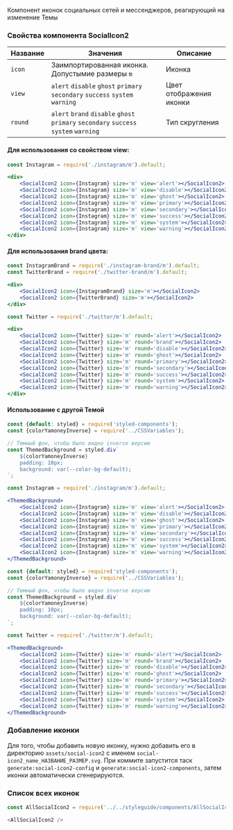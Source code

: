 Компонент иконок социальных сетей и мессенджеров, реагирующий на изменение Темы

### Свойства компонента SocialIcon2

| Название | Значения | Описание |
| -------- | -------- | -------- |
| `icon` | Заимпортированная иконка. Допустымие размеры `m` | Иконка |
| `view` | `alert` `disable` `ghost` `primary` `secondary` `success` `system` `warning` | Цвет отображения иконки |
| `round` | `alert` `brand` `disable` `ghost` `primary` `secondary` `success` `system` `warning` | Тип скругления |

#### Для использования со свойством view:

``` jsx
const Instagram = require('./instagram/m').default;

<div>
	<SocialIcon2 icon={Instagram} size='m' view='alert'></SocialIcon2>
	<SocialIcon2 icon={Instagram} size='m' view='disable'></SocialIcon2>
	<SocialIcon2 icon={Instagram} size='m' view='ghost'></SocialIcon2>
	<SocialIcon2 icon={Instagram} size='m' view='primary'></SocialIcon2>
	<SocialIcon2 icon={Instagram} size='m' view='secondary'></SocialIcon2>
	<SocialIcon2 icon={Instagram} size='m' view='success'></SocialIcon2>
	<SocialIcon2 icon={Instagram} size='m' view='system'></SocialIcon2>
	<SocialIcon2 icon={Instagram} size='m' view='warning'></SocialIcon2>
</div>
```

#### Для использования brand цвета:

``` jsx
const InstagramBrand = require('./instagram-brand/m').default;
const TwitterBrand = require('./twitter-brand/m').default;

<div>
	<SocialIcon2 icon={InstagramBrand} size='m'></SocialIcon2>
	<SocialIcon2 icon={TwitterBrand} size='m'></SocialIcon2>
</div>
```

```jsx
const Twitter = require('./twitter/m').default;

<div>
	<SocialIcon2 icon={Twitter} size='m' round='alert'></SocialIcon2>
	<SocialIcon2 icon={Twitter} size='m' round='brand'></SocialIcon2>
	<SocialIcon2 icon={Twitter} size='m' round='disable'></SocialIcon2>
	<SocialIcon2 icon={Twitter} size='m' round='ghost'></SocialIcon2>
	<SocialIcon2 icon={Twitter} size='m' round='primary'></SocialIcon2>
	<SocialIcon2 icon={Twitter} size='m' round='secondary'></SocialIcon2>
	<SocialIcon2 icon={Twitter} size='m' round='success'></SocialIcon2>
	<SocialIcon2 icon={Twitter} size='m' round='system'></SocialIcon2>
	<SocialIcon2 icon={Twitter} size='m' round='warning'></SocialIcon2>
</div>
```

#### Использование с другой Темой
``` jsx
const {default: styled} = require('styled-components');
const {colorYamoneyInverse} = require('../CSSVariables');

// Темный фон, чтобы было видно inverse версию
const ThemedBackground = styled.div`
	${colorYamoneyInverse}
	padding: 10px;
	background: var(--color-bg-default);
`;

const Instagram = require('./instagram/m').default;

<ThemedBackground>
    <SocialIcon2 icon={Instagram} size='m' view='alert'></SocialIcon2>
    <SocialIcon2 icon={Instagram} size='m' view='disable'></SocialIcon2>
    <SocialIcon2 icon={Instagram} size='m' view='ghost'></SocialIcon2>
    <SocialIcon2 icon={Instagram} size='m' view='primary'></SocialIcon2>
    <SocialIcon2 icon={Instagram} size='m' view='secondary'></SocialIcon2>
    <SocialIcon2 icon={Instagram} size='m' view='success'></SocialIcon2>
    <SocialIcon2 icon={Instagram} size='m' view='system'></SocialIcon2>
    <SocialIcon2 icon={Instagram} size='m' view='warning'></SocialIcon2>
</ThemedBackground>
```

``` jsx
const {default: styled} = require('styled-components');
const {colorYamoneyInverse} = require('../CSSVariables');

// Темный фон, чтобы было видно inverse версию
const ThemedBackground = styled.div`
	${colorYamoneyInverse}
	padding: 10px;
	background: var(--color-bg-default);
`;

const Twitter = require('./twitter/m').default;

<ThemedBackground>
    <SocialIcon2 icon={Twitter} size='m' round='alert'></SocialIcon2>
    <SocialIcon2 icon={Twitter} size='m' round='brand'></SocialIcon2>
    <SocialIcon2 icon={Twitter} size='m' round='disable'></SocialIcon2>
    <SocialIcon2 icon={Twitter} size='m' round='ghost'></SocialIcon2>
    <SocialIcon2 icon={Twitter} size='m' round='primary'></SocialIcon2>
    <SocialIcon2 icon={Twitter} size='m' round='secondary'></SocialIcon2>
    <SocialIcon2 icon={Twitter} size='m' round='success'></SocialIcon2>
    <SocialIcon2 icon={Twitter} size='m' round='system'></SocialIcon2>
    <SocialIcon2 icon={Twitter} size='m' round='warning'></SocialIcon2>
</ThemedBackground>
```

### Добавление иконки

Для того, чтобы добавить новую иконку, нужно добавить его в директорию `assets/social-icon2` с именем `social-icon2_name_НАЗВАНИЕ_РАЗМЕР.svg`. При коммите запустится таск `generate:social-icon2-config` и `generate:social-icon2-components`, затем иконки автоматически сгенерируются.

### Список всех иконок
```js noeditor
const AllSocialIcon2 = require('../../styleguide/components/AllSocialIcon2').default;

<AllSocialIcon2 />
```
